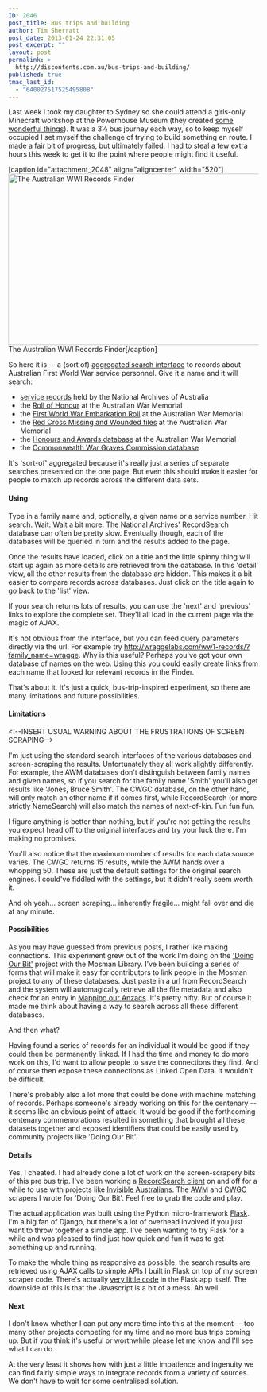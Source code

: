 ```yaml
---
ID: 2046
post_title: Bus trips and building
author: Tim Sherratt
post_date: 2013-01-24 22:31:05
post_excerpt: ""
layout: post
permalink: >
  http://discontents.com.au/bus-trips-and-building/
published: true
tmac_last_id:
  - "640027517525495808"
---
```

Last week I took my daughter to Sydney so she could attend a girls-only Minecraft workshop at the Powerhouse Museum (they created <a href="http://vimeo.com/57576117">some wonderful things</a>). It was a 3&frac12; bus journey each way, so to keep myself occupied I set myself the challenge of trying to build something en route. I made a fair bit of progress, but ultimately failed. I had to steal a few extra hours this week to get it to the point where people might find it useful.

[caption id="attachment_2048" align="aligncenter" width="520"]<a href="http://wraggelabs.com/ww1-records/"><img src="http://discontents.com.au/wp-content/uploads/2013/01/Screen-Shot-2013-01-24-at-11.02.24-PM-520x345.png" alt="The Australian WWI Records Finder" width="520" height="345" class="size-large wp-image-2048" /></a> The Australian WWI Records Finder[/caption]

So here it is -- a (sort of) <a href="http://wraggelabs.com/ww1-records/">aggregated search interface</a> to records about Australian First World War service personnel. Give it a name and it will search:
    <ul>
	<li><a href="http://www.naa.gov.au/collection/explore/defence/service-records/army-wwi.aspx">service records</a> held by the National Archives of Australia</li>
	<li>the <a href="http://www.awm.gov.au/research/people/roll_of_honour/">Roll of Honour</a> at the Australian War Memorial</li>
	<li>the <a href="http://www.awm.gov.au/research/people/nominal_rolls/first_world_war_embarkation/">First World War Embarkation Roll</a> at the Australian War Memorial</li>
	<li>the <a href="http://www.awm.gov.au/research/people/wounded_and_missing/">Red Cross Missing and Wounded files</a> at the Australian War Memorial</li>
	<li>the <a href="http://www.awm.gov.au/research/people/honours_and_awards/">Honours and Awards database</a> at the Australian War Memorial</li>
	<li>the <a href="http://www.cwgc.org/find-war-dead.aspx">Commonwealth War Graves Commission database</a></li>
    </ul>

It's 'sort-of' aggregated because it's really just a series of separate searches presented on the one page. But even this should make it easier for people to match up records across the different data sets.

<h4>Using</h4>

Type in a family name and, optionally, a given name or a service number. Hit search. Wait. Wait a bit more. The National Archives' RecordSearch database can often be pretty slow. Eventually though, each of the databases will be queried in turn and the results added to the page.

Once the results have loaded, click on a title and the little spinny thing will start up again as more details are retrieved from the database. In this 'detail' view, all the other results from the database are hidden. This makes it a bit easier to compare records across databases. Just click on the title again to go back to the 'list' view.

If your search returns lots of results, you can use the 'next' and 'previous' links to explore the complete set. They'll all load in the current page via the magic of AJAX.

It's not obvious from the interface, but you can feed query parameters directly via the url. For example try <a href="http://wraggelabs.com/ww1-records/?family_name=wragge">http://wraggelabs.com/ww1-records/?family_name=wragge</a>. Why is this useful? Perhaps you've got your own database of names on the web. Using this you could easily create links from each name that looked for relevant records in the Finder.

That's about it. It's just a quick, bus-trip-inspired experiment, so there are many limitations and future possibilities.

<h4>Limitations</h4>

&lt;!--INSERT USUAL WARNING ABOUT THE FRUSTRATIONS OF SCREEN SCRAPING--&gt;

I'm just using the standard search interfaces of the various databases and screen-scraping the results. Unfortunately they all work slightly differently. For example, the AWM databases don't distinguish between family names and given names, so if you search for the family name 'Smith' you'll also get results like 'Jones, Bruce Smith'. The CWGC database, on the other hand, will only match an other name if it comes first, while RecordSearch (or more strictly NameSearch) will also match the names of next-of-kin. Fun fun fun.

I figure anything is better than nothing, but if you're not getting the results you expect head off to the original interfaces and try your luck there. I'm making no promises.

You'll also notice that the maximum number of results for each data source varies. The CWGC returns 15 results, while the AWM hands over a whopping 50. These are just the default settings for the original search engines. I could've fiddled with the settings, but it didn't really seem worth it.

And oh yeah... screen scraping... inherently fragile... might fall over and die at any minute.

<h4>Possibilities</h4>

As you may have guessed from previous posts, I rather like making connections. This experiment grew out of the work I'm doing on the <a href="http://mosman1914-1918.net/">'Doing Our Bit'</a> project with the Mosman Library. I've been building a series of forms that will make it easy for contributors to link people in the Mosman project to any of these databases. Just paste in a url from RecordSearch and the system will automagically retrieve all the file metadata and also check for an entry in <a href="http://mappingouranzacs.naa.gov.au/">Mapping our Anzacs</a>. It's pretty nifty. But of course it made me think about having a way to search across all these different databases. 

And then what?

Having found a series of records for an individual it would be good if they could then be permanently linked. If I had the time and money to do more work on this, I'd want to allow people to save the connections they find. And of course then expose these connections as Linked Open Data. It wouldn't be difficult.

There's probably also a lot more that could be done with machine matching of records. Perhaps someone's already working on this for the centenary -- it seems like an obvious point of attack. It would be good if the forthcoming centenary commemorations resulted in something that brought all these datasets together and exposed identifiers that could be easily used by community projects like 'Doing Our Bit'.

<h4>Details</h4>

Yes, I cheated. I had already done a lot of work on the screen-scrapery bits of this pre bus trip. I've been working a <a href="https://github.com/wragge/recordsearch-tools">RecordSearch client</a> on and off for a while to use with projects like <a href="http://invisibleaustralians.org/">Invisible Australians</a>. The <a href="https://github.com/wragge/awm-tools">AWM</a> and <a href="https://github.com/wragge/cwgc-tools">CWGC</a> scrapers I wrote for 'Doing Our Bit'. Feel free to grab the code and play.

The actual application was built using the Python micro-framework <a href="http://flask.pocoo.org/">Flask</a>. I'm a big fan of Django, but there's a lot of overhead involved if you just want to throw together a simple app. I've been wanting to try Flask for a while and was pleased to find just how quick and fun it was to get something up and running.

To make the whole thing as responsive as possible, the search results are retrieved using AJAX calls to simple APIs I built in Flask on top of my screen scraper code. There's actually <a href="https://github.com/wragge/ww1-records-finder">very little code</a> in the Flask app itself. The downside of this is that the Javascript is a bit of a mess. Ah well.

<h4>Next</h4>

I don't know whether I can put any more time into this at the moment -- too many other projects competing for my time and no more bus trips coming up. But if you think it's useful or worthwhile please let me know and I'll see what I can do.

At the very least it shows how with just a little impatience and ingenuity we can find fairly simple ways to integrate records from a variety of sources. We don't have to wait for some centralised solution.







